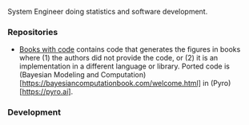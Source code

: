 System Engineer doing statistics and software development.

### Repositories
- [Books with code](https://github.com/GStechschulte/books-with-code) contains code that generates the figures in books where (1) the authors did not provide the code, or (2) it is an implementation in a different language or library. Ported code is (Bayesian Modeling and Computation)[https://bayesiancomputationbook.com/welcome.html] in (Pyro)[https://pyro.ai].

### Development
